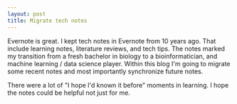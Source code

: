 ```yaml
---
layout: post
title: Migrate tech notes
---
```


Evernote is great. I kept tech notes in Evernote from 10 years ago. That include learning notes, literature reviews, and tech tips. The notes marked my transition from a fresh bachelor in biology to a bioinformatician, and machine learning / data science player. Within this blog I'm going to migrate some recent notes and most importantly synchronize future notes.

There were a lot of "I hope I'd known it before" moments in learning. I hope the notes could be helpful not just for me.
